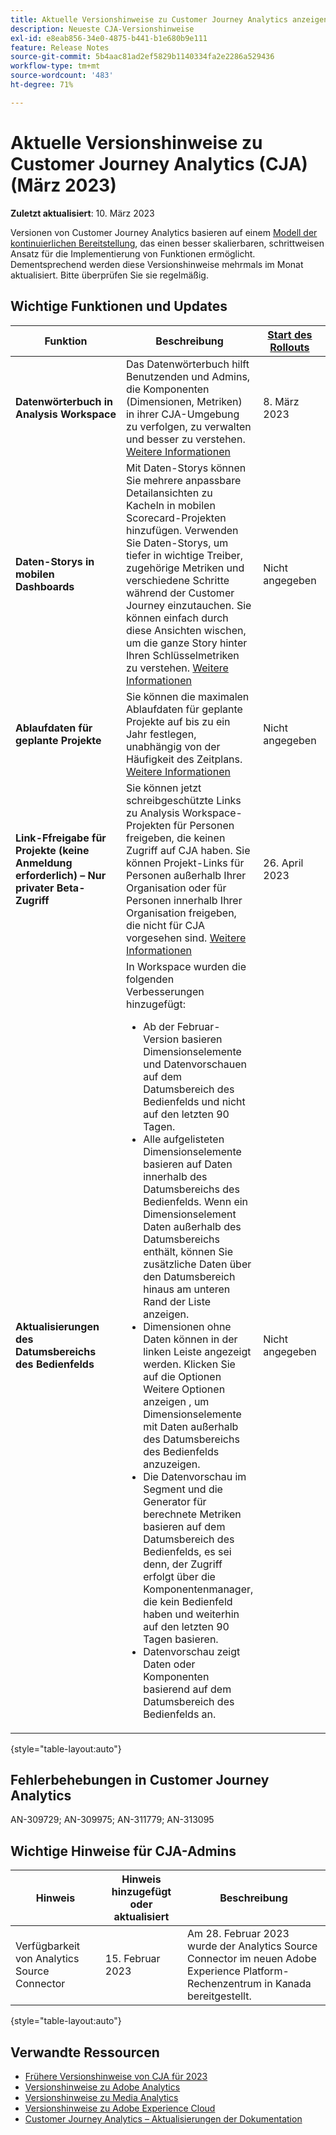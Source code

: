 ```yaml
---
title: Aktuelle Versionshinweise zu Customer Journey Analytics anzeigen
description: Neueste CJA-Versionshinweise
exl-id: e8eab856-34e0-4875-b441-b1e680b9e111
feature: Release Notes
source-git-commit: 5b4aac81ad2ef5829b1140334fa2e2286a529436
workflow-type: tm+mt
source-wordcount: '483'
ht-degree: 71%

---
```


# Aktuelle Versionshinweise zu Customer Journey Analytics (CJA) (März 2023)

**Zuletzt aktualisiert**: 10. März 2023

Versionen von Customer Journey Analytics basieren auf einem [Modell der kontinuierlichen Bereitstellung](releases.md), das einen besser skalierbaren, schrittweisen Ansatz für die Implementierung von Funktionen ermöglicht. Dementsprechend werden diese Versionshinweise mehrmals im Monat aktualisiert. Bitte überprüfen Sie sie regelmäßig.

## Wichtige Funktionen und Updates

| Funktion | Beschreibung | [Start des Rollouts](/help/release-notes/releases.md) | [Allgemeine Verfügbarkeit](/help/release-notes/releases.md) |
| ----------- | ---------- | ----- | --- |
| **Datenwörterbuch in Analysis Workspace** | Das Datenwörterbuch hilft Benutzenden und Admins, die Komponenten (Dimensionen, Metriken) in ihrer CJA-Umgebung zu verfolgen, zu verwalten und besser zu verstehen. [Weitere Informationen](/help/components/data-dictionary/data-dictionary-overview.md) | 8. März 2023 | 29. März 2023 |
| **Daten-Storys in mobilen Dashboards** | Mit Daten-Storys können Sie mehrere anpassbare Detailansichten zu Kacheln in mobilen Scorecard-Projekten hinzufügen. Verwenden Sie Daten-Storys, um tiefer in wichtige Treiber, zugehörige Metriken und verschiedene Schritte während der Customer Journey einzutauchen. Sie können einfach durch diese Ansichten wischen, um die ganze Story hinter Ihren Schlüsselmetriken zu verstehen. [Weitere Informationen](/help/mobile-app/create-scorecard.md#create-data-story) | Nicht angegeben | 8. März 2023 |
| **Ablaufdaten für geplante Projekte** | Sie können die maximalen Ablaufdaten für geplante Projekte auf bis zu ein Jahr festlegen, unabhängig von der Häufigkeit des Zeitplans. [Weitere Informationen](/help/analysis-workspace/curate-share/t-schedule-report.md) | Nicht angegeben | 8. März 2023 |
| **Link-Ffreigabe für Projekte (keine Anmeldung erforderlich) – Nur privater Beta-Zugriff** | Sie können jetzt schreibgeschützte Links zu Analysis Workspace-Projekten für Personen freigeben, die keinen Zugriff auf CJA haben. Sie können Projekt-Links für Personen außerhalb Ihrer Organisation oder für Personen innerhalb Ihrer Organisation freigeben, die nicht für CJA vorgesehen sind. [Weitere Informationen](/help/analysis-workspace/curate-share/share-projects.md) | 26. April 2023 | Juni 2023 |
| **Aktualisierungen des Datumsbereichs des Bedienfelds** | In Workspace wurden die folgenden Verbesserungen hinzugefügt:<ul><li>Ab der Februar-Version basieren Dimensionselemente und Datenvorschauen auf dem Datumsbereich des Bedienfelds und nicht auf den letzten 90 Tagen. </li><li>Alle aufgelisteten Dimensionselemente basieren auf Daten innerhalb des Datumsbereichs des Bedienfelds. Wenn ein Dimensionselement Daten außerhalb des Datumsbereichs enthält, können Sie zusätzliche Daten über den Datumsbereich hinaus am unteren Rand der Liste anzeigen.</li><li>Dimensionen ohne Daten können in der linken Leiste angezeigt werden. Klicken Sie auf die Optionen Weitere Optionen anzeigen , um Dimensionselemente mit Daten außerhalb des Datumsbereichs des Bedienfelds anzuzeigen.</li><li>Die Datenvorschau im Segment und die Generator für berechnete Metriken basieren auf dem Datumsbereich des Bedienfelds, es sei denn, der Zugriff erfolgt über die Komponentenmanager, die kein Bedienfeld haben und weiterhin auf den letzten 90 Tagen basieren.</li><li>Datenvorschau zeigt Daten oder Komponenten basierend auf dem Datumsbereich des Bedienfelds an.</li></ul> | Nicht angegeben | 8. Februar 2023 |

{style="table-layout:auto"}

## Fehlerbehebungen in Customer Journey Analytics

AN-309729; AN-309975; AN-311779; AN-313095

## Wichtige Hinweise für CJA-Admins

| Hinweis | Hinweis hinzugefügt oder aktualisiert | Beschreibung |
| --- | --- | --- |
| Verfügbarkeit von Analytics Source Connector | 15. Februar 2023 | Am 28. Februar 2023 wurde der Analytics Source Connector im neuen Adobe Experience Platform-Rechenzentrum in Kanada bereitgestellt. |

{style="table-layout:auto"}

## Verwandte Ressourcen

* [Frühere Versionshinweise von CJA für 2023](/help/release-notes/2023.md)
* [Versionshinweise zu Adobe Analytics](https://experienceleague.adobe.com/docs/analytics/release-notes/latest.html?lang=de)
* [Versionshinweise zu Media Analytics](https://experienceleague.adobe.com/docs/media-analytics/using/additional-resources/release-notes.html?lang=de)
* [Versionshinweise zu Adobe Experience Cloud](https://experienceleague.adobe.com/docs/release-notes/experience-cloud/current.html?lang=de)
* [Customer Journey Analytics – Aktualisierungen der Dokumentation](/help/release-notes/doc-changes.md)
